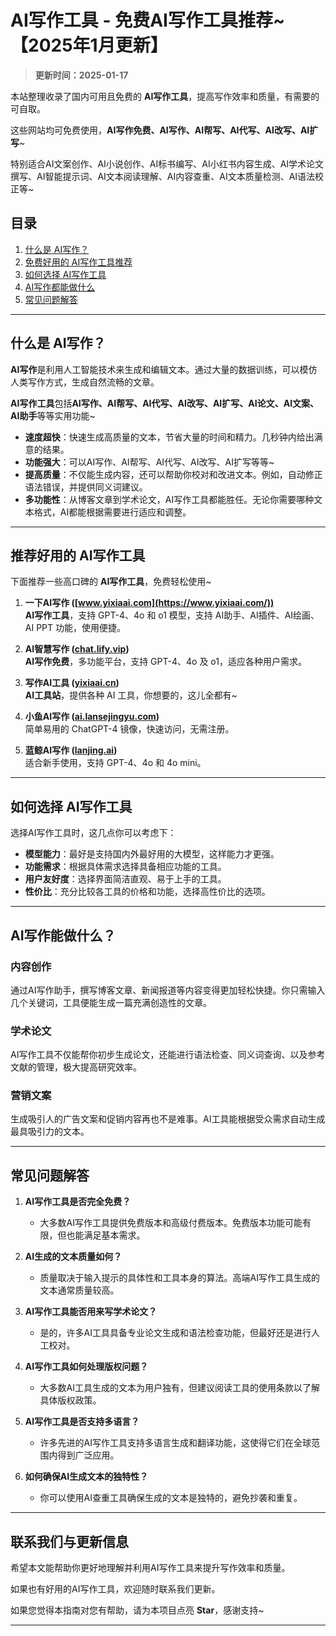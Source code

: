 # AI写作工具 - 免费AI写作工具推荐~ 【2025年1月更新】

> **更新时间：2025-01-17** 

本站整理收录了国内可用且免费的 **AI写作工具**，提高写作效率和质量，有需要的可自取。

这些网站均可免费使用，**AI写作免费、AI写作、AI帮写、AI代写、AI改写、AI扩写**~

特别适合AI文案创作、AI小说创作、AI标书编写、AI小红书内容生成、AI学术论文撰写、AI智能提示词、AI文本阅读理解、AI内容查重、AI文本质量检测、AI语法校正等~

## 目录

1. [什么是 AI写作？](#什么是-ai写作)
2. [免费好用的 AI写作工具推荐](#推荐好用-ai写作工具)
3. [如何选择 AI写作工具](#如何选择-ai写作工具)
4. [AI写作都能做什么](#AI写作都能做什么)
5. [常见问题解答](#常见问题解答)

---

## 什么是 AI写作？

**AI写作**是利用人工智能技术来生成和编辑文本。通过大量的数据训练，可以模仿人类写作方式，生成自然流畅的文章。

**AI写作工具**包括**AI写作、AI帮写、AI代写、AI改写、AI扩写、AI论文、AI文案、AI助手**等等实用功能~

- **速度超快**：快速生成高质量的文本，节省大量的时间和精力。几秒钟内给出满意的结果。
- **功能强大**：可以AI写作、AI帮写、AI代写、AI改写、AI扩写等等~
- **提高质量**：不仅能生成内容，还可以帮助你校对和改进文本。例如，自动修正语法错误，并提供同义词建议。
- **多功能性**：从博客文章到学术论文，AI写作工具都能胜任。无论你需要哪种文本格式，AI都能根据需要进行适应和调整。

---

## 推荐好用的 AI写作工具

下面推荐一些高口碑的 **AI写作工具**，免费轻松使用~

1. **一下AI写作 ([www.yixiaai.com](https://www.yixiaai.com/))**  
   **AI写作工具**，支持 GPT-4、4o 和 o1 模型，支持 AI助手、AI插件、AI绘画、AI PPT 功能，使用便捷。

2. **AI智慧写作 ([chat.lify.vip](https://chat.lify.vip/))**  
   **AI写作免费**，多功能平台，支持 GPT-4、4o 及 o1，适应各种用户需求。

3. **写作AI工具 ([yixiaai.cn](https://yixiaai.cn/))**  
   **AI工具站**，提供各种 AI 工具，你想要的，这儿全都有~

4. **小鱼AI写作 ([ai.lansejingyu.com](https://ai.lansejingyu.com/))**  
   简单易用的 ChatGPT-4 镜像，快速访问，无需注册。

5. **蓝鲸AI写作 ([lanjing.ai](https://lanjing.ai/))**  
   适合新手使用，支持 GPT-4、4o 和 4o mini。

---

## 如何选择 AI写作工具

选择AI写作工具时，这几点你可以考虑下：

- **模型能力**：最好是支持国内外最好用的大模型，这样能力才更强。
- **功能需求**：根据具体需求选择具备相应功能的工具。
- **用户友好度**：选择界面简洁直观、易于上手的工具。
- **性价比**：充分比较各工具的价格和功能，选择高性价比的选项。

---

## AI写作能做什么？

### 内容创作

通过AI写作助手，撰写博客文章、新闻报道等内容变得更加轻松快捷。你只需输入几个关键词，工具便能生成一篇充满创造性的文章。

### 学术论文

AI写作工具不仅能帮你初步生成论文，还能进行语法检查、同义词查询、以及参考文献的管理，极大提高研究效率。

### 营销文案

生成吸引人的广告文案和促销内容再也不是难事。AI工具能根据受众需求自动生成最具吸引力的文本。

---

## 常见问题解答

1. **AI写作工具是否完全免费？**
    - 大多数AI写作工具提供免费版本和高级付费版本。免费版本功能可能有限，但也能满足基本需求。

2. **AI生成的文本质量如何？**
    - 质量取决于输入提示的具体性和工具本身的算法。高端AI写作工具生成的文本通常质量较高。

3. **AI写作工具能否用来写学术论文？**
    - 是的，许多AI工具具备专业论文生成和语法检查功能，但最好还是进行人工校对。

4. **AI写作工具如何处理版权问题？**
    - 大多数AI工具生成的文本为用户独有，但建议阅读工具的使用条款以了解具体版权政策。

5. **AI写作工具是否支持多语言？**
    - 许多先进的AI写作工具支持多语言生成和翻译功能，这使得它们在全球范围内得到广泛应用。

6. **如何确保AI生成文本的独特性？**
    - 你可以使用AI查重工具确保生成的文本是独特的，避免抄袭和重复。

---

## 联系我们与更新信息

希望本文能帮助你更好地理解并利用AI写作工具来提升写作效率和质量。

如果也有好用的AI写作工具，欢迎随时联系我们更新。

如果您觉得本指南对您有帮助，请为本项目点亮 **Star**，感谢支持~

---
